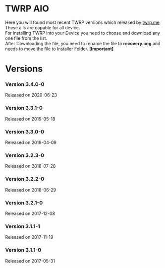 # TWRP AIO
Here you will found most recent TWRP versions which released by [twrp.me](https://twrp.me/)  
These alls are capable for all device.  
For installing TWRP into your Device you need to choose and download any one file from the list.  
After Downloading the file, you need to rename the file to **recovery.img** and needs to move the file to Installer Folder. **[Important]**  


# Versions

### Version 3.4.0-0  
Released on 2020-06-23  

### Version 3.3.1-0  
Released on 2019-05-18  

### Version 3.3.0-0  
Released on 2019-04-09  

### Version 3.2.3-0  
Released on 2018-07-28  

### Version 3.2.2-0  
Released on 2018-06-29  

### Version 3.2.1-0  
Released on 2017-12-08  

### Version 3.1.1-1  
Released on 2017-11-19  

### Version 3.1.1-0  
Released on 2017-05-31  
